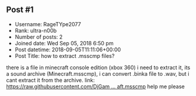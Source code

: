 ## Post #1
- Username: RageTYpe2077
- Rank: ultra-n00b
- Number of posts: 2
- Joined date: Wed Sep 05, 2018 6:50 pm
- Post datetime: 2018-09-05T11:11:06+00:00
- Post Title: how to extract .msscmp files?

there is a file in minecraft console edition (xbox 360) i need to extract it, its a sound archive (Minecraft.msscmp), i can convert .binka file to .wav, but i cant extract it from the archive.
link: [https://raw.githubusercontent.com/DjGam ... aft.msscmp](https://raw.githubusercontent.com/DjGamerDz/mine-inno/master/Minecraft.msscmp)
help me please
